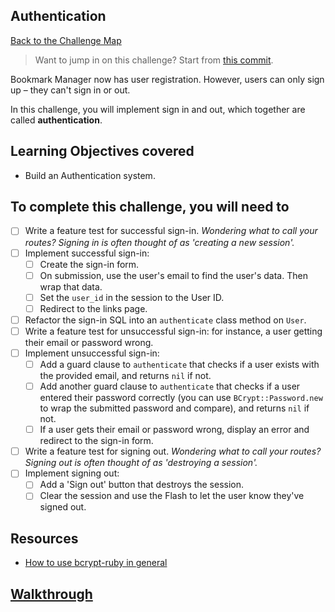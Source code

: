 ## Authentication

[Back to the Challenge Map](00_challenge_map.md)

> Want to jump in on this challenge? Start from [this commit](https://github.com/sjmog/bookmark_manager/commit/d3fa868bb2699924cd3418ef77aec697cbbc26b8).

Bookmark Manager now has user registration. However, users can only sign up – they can't sign in or out.

In this challenge, you will implement sign in and out, which together are called **authentication**.

## Learning Objectives covered

* Build an Authentication system.

## To complete this challenge, you will need to

- [ ] Write a feature test for successful sign-in. _Wondering what to call your routes? Signing in is often thought of as 'creating a new session'._
- [ ] Implement successful sign-in:
  - [ ] Create the sign-in form.
  - [ ] On submission, use the user's email to find the user's data. Then wrap that data.
  - [ ] Set the `user_id` in the session to the User ID.
  - [ ] Redirect to the links page.
- [ ] Refactor the sign-in SQL into an `authenticate` class method on `User`.
- [ ] Write a feature test for unsuccessful sign-in: for instance, a user getting their email or password wrong.
- [ ] Implement unsuccessful sign-in:
  - [ ] Add a guard clause to `authenticate` that checks if a user exists with the provided email, and returns `nil` if not.
  - [ ] Add another guard clause to `authenticate` that checks if a user entered their password correctly (you can use `BCrypt::Password.new` to wrap the submitted password and compare), and returns `nil` if not.
  - [ ] If a user gets their email or password wrong, display an error and redirect to the sign-in form.
- [ ] Write a feature test for signing out. _Wondering what to call your routes? Signing out is often thought of as 'destroying a session'._
- [ ] Implement signing out:
  - [ ] Add a 'Sign out' button that destroys the session.
  - [ ] Clear the session and use the Flash to let the user know they've signed out.

## Resources

* [How to use bcrypt-ruby in general](https://github.com/codahale/bcrypt-ruby)

## [Walkthrough](walkthroughs/19.md)
